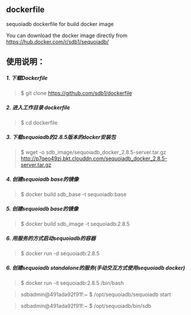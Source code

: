 
## dockerfile

sequoiadb dockerfile for build docker image

You can download the docker image directly from https://hub.docker.com/r/sdb1/sequoiadb/

## 使用说明：


##### 1. 下载Dockerfile
> $ git clone https://github.com/sdb1/dockerfile


##### 2.  进入工作目录 dockerfile
> $ cd dockerfile


##### 3. 下载sequoiadb的2.8.5版本的docker安装包
> $ wget -o sdb_image/sequoiadb_docker_2.8.5-server.tar.gz http://p7qeo49zj.bkt.clouddn.com/sequoiadb_docker_2.8.5-server.tar.gz


##### 4. 创建sequoiadb base的镜像
> $ docker build sdb_base -t sequoiadb:base


##### 5. 创建sequoiadb base的镜像
> $ docker build sdb_image -t sequoiadb:2.8.5


##### 6. 用服务的方式启动sequoiadb的容器
> $ docker run -d sequoiadb:2.8.5


##### 6. 创建sequoiadb standalone的服务(手动交互方式使用sequoiadb docker)
> $ docker run -it sequoiadb:2.8.5 /bin/bash

> sdbadmin@491ada92f91f:~ $ /opt/sequoiadb/sequoiadb start

> sdbadmin@491ada92f91f:~ $ /opt/sequoiadb/bin/sdb

